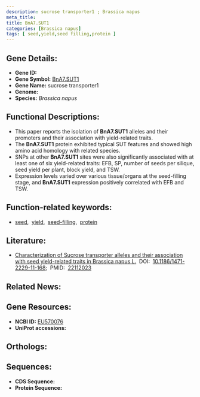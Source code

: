 ```yaml
---
description: sucrose transporter1 ; Brassica napus
meta_title:
title: BnA7.SUT1
categories: [Brassica napus]
tags: [ seed,yield,seed filling,protein ]
---
```


## Gene Details:
- **Gene ID:** []()
- **Gene Symbol:** <u>BnA7.SUT1</u>
- **Gene Name:** sucrose transporter1
- **Genome:** []()
- **Species:** *Brassica napus*

## Functional Descriptions:
   - This paper reports the isolation of **BnA7.SUT1** alleles and their promoters and their association with yield-related traits.
   - The **BnA7.SUT1** protein exhibited typical SUT features and showed high amino acid homology with related species.
   - SNPs at other **BnA7.SUT1** sites were also significantly associated with at least one of six yield-related traits: EFB, SP, number of seeds per silique, seed yield per plant, block yield, and TSW. 
   - Expression levels varied over various tissue/organs at the seed-filling stage, and **BnA7.SUT1** expression positively correlated with EFB and TSW.

## Function-related keywords:
   - [seed](/tags/seed/),&nbsp;&nbsp;[yield](/tags/yield/),&nbsp;&nbsp;[seed-filling](/tags/seed-filling/),&nbsp;&nbsp;[protein](/tags/protein/)

## Literature:
   - [Characterization of Sucrose transporter alleles and their association with seed yield-related traits in Brassica napus L.](https://doi.org/10.1186/1471-2229-11-168)&nbsp;&nbsp;DOI:&nbsp;&nbsp;[10.1186/1471-2229-11-168](https://doi.org/10.1186/1471-2229-11-168);&nbsp;&nbsp;PMID:&nbsp;&nbsp;[22112023](https://pubmed.ncbi.nlm.nih.gov/22112023/)

## Related News:

## Gene Resources:
- **NCBI ID:**  [EU570076](https://www.ncbi.nlm.nih.gov/gene/?term=EU570076)
- **UniProt accessions:**  [](https://www.uniprot.org/uniprotkb//entry)

## Orthologs:

## Sequences:
- **CDS Sequence:**
- **Protein Sequence:**
